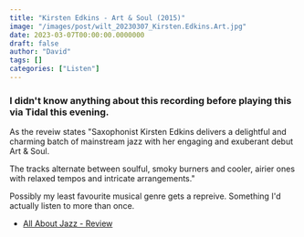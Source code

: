 ```yaml
---
title: "Kirsten Edkins - Art & Soul (2015)"
image: "/images/post/wilt_20230307_Kirsten.Edkins.Art.jpg"
date: 2023-03-07T00:00:00.0000000
draft: false
author: "David"
tags: []
categories: ["Listen"]
---
```

### I didn't know anything about this recording before playing this via Tidal this evening. 

 As the reveiw states "Saxophonist Kirsten Edkins delivers a delightful and charming batch of mainstream jazz with her engaging and exuberant debut Art & Soul. 

 The tracks alternate between soulful, smoky burners and cooler, airier ones with relaxed tempos and intricate arrangements."

 Possibly my least favourite musical genre gets a repreive. Something I'd actually listen to more than once.

-  [All About Jazz - Review](https://www.allaboutjazz.com/art-and-soul-kirsten-edkins-self-produced-review-by-hrayr-attarian)